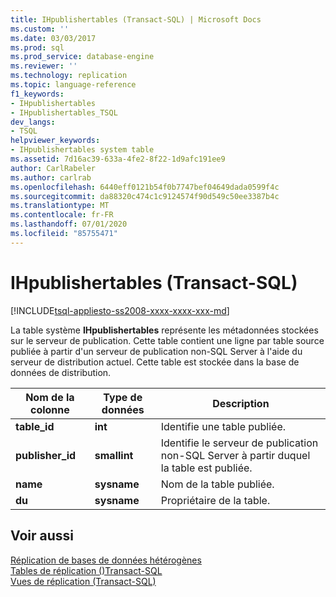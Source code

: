 ```yaml
---
title: IHpublishertables (Transact-SQL) | Microsoft Docs
ms.custom: ''
ms.date: 03/03/2017
ms.prod: sql
ms.prod_service: database-engine
ms.reviewer: ''
ms.technology: replication
ms.topic: language-reference
f1_keywords:
- IHpublishertables
- IHpublishertables_TSQL
dev_langs:
- TSQL
helpviewer_keywords:
- IHpublishertables system table
ms.assetid: 7d16ac39-633a-4fe2-8f22-1d9afc191ee9
author: CarlRabeler
ms.author: carlrab
ms.openlocfilehash: 6440eff0121b54f0b7747bef04649dada0599f4c
ms.sourcegitcommit: da88320c474c1c9124574f90d549c50ee3387b4c
ms.translationtype: MT
ms.contentlocale: fr-FR
ms.lasthandoff: 07/01/2020
ms.locfileid: "85755471"
---
```

# <a name="ihpublishertables-transact-sql"></a>IHpublishertables (Transact-SQL)
[!INCLUDE[tsql-appliesto-ss2008-xxxx-xxxx-xxx-md](../../includes/applies-to-version/sqlserver.md)]

  La table système **IHpublishertables** représente les métadonnées stockées sur le serveur de publication. Cette table contient une ligne par table source publiée à partir d'un serveur de publication non-SQL Server à l'aide du serveur de distribution actuel. Cette table est stockée dans la base de données de distribution.  
  
|Nom de la colonne|Type de données|Description|  
|-----------------|---------------|-----------------|  
|**table_id**|**int**|Identifie une table publiée.|  
|**publisher_id**|**smallint**|Identifie le serveur de publication non-SQL Server à partir duquel la table est publiée.|  
|**name**|**sysname**|Nom de la table publiée.|  
|**du**|**sysname**|Propriétaire de la table.|  
  
## <a name="see-also"></a>Voir aussi  
 [Réplication de bases de données hétérogènes](../../relational-databases/replication/non-sql/heterogeneous-database-replication.md)   
 [Tables de réplication &#40;&#41;Transact-SQL](../../relational-databases/system-tables/replication-tables-transact-sql.md)   
 [Vues de réplication &#40;Transact-SQL&#41;](../../relational-databases/system-views/replication-views-transact-sql.md)  
  
  
